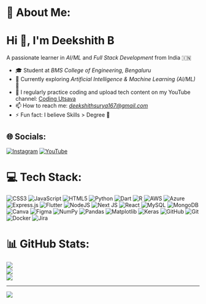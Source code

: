 # 💫 About Me:
  # Hi 👋, I'm Deekshith B  

 A passionate learner in *AI/ML* and *Full Stack Development* from India 🇮🇳  

- 🎓 Student at *BMS College of Engineering, Bengaluru*  
- 🌱 Currently exploring *Artificial Intelligence & Machine Learning (AI/ML)* 🤖  
- 🎥 I regularly practice coding and upload tech content on my YouTube channel: [Coding Utsava](https://youtube.com/@codingutsava)  
- 📫 How to reach me: *deekshithsurya167@gmail.com*  
- ⚡ Fun fact: I believe Skills > Degree 🚀                              

## 🌐 Socials:
[![Instagram](https://img.shields.io/badge/Instagram-%23E4405F.svg?logo=Instagram&logoColor=white)](https://instagram.com/coding_utsava) [![YouTube](https://img.shields.io/badge/YouTube-%23FF0000.svg?logo=YouTube&logoColor=white)](https://youtube.com/@coding_utsava36) 

# 💻 Tech Stack:
![CSS3](https://img.shields.io/badge/css3-%231572B6.svg?style=plastic&logo=css3&logoColor=white) ![JavaScript](https://img.shields.io/badge/javascript-%23323330.svg?style=plastic&logo=javascript&logoColor=%23F7DF1E) ![HTML5](https://img.shields.io/badge/html5-%23E34F26.svg?style=plastic&logo=html5&logoColor=white) ![Python](https://img.shields.io/badge/python-3670A0?style=plastic&logo=python&logoColor=ffdd54) ![Dart](https://img.shields.io/badge/dart-%230175C2.svg?style=plastic&logo=dart&logoColor=white) ![R](https://img.shields.io/badge/r-%23276DC3.svg?style=plastic&logo=r&logoColor=white) ![AWS](https://img.shields.io/badge/AWS-%23FF9900.svg?style=plastic&logo=amazon-aws&logoColor=white) ![Azure](https://img.shields.io/badge/azure-%230072C6.svg?style=plastic&logo=microsoftazure&logoColor=white) ![Express.js](https://img.shields.io/badge/express.js-%23404d59.svg?style=plastic&logo=express&logoColor=%2361DAFB) ![Flutter](https://img.shields.io/badge/Flutter-%2302569B.svg?style=plastic&logo=Flutter&logoColor=white) ![NodeJS](https://img.shields.io/badge/node.js-6DA55F?style=plastic&logo=node.js&logoColor=white) ![Next JS](https://img.shields.io/badge/Next-black?style=plastic&logo=next.js&logoColor=white) ![React](https://img.shields.io/badge/react-%2320232a.svg?style=plastic&logo=react&logoColor=%2361DAFB) ![MySQL](https://img.shields.io/badge/mysql-4479A1.svg?style=plastic&logo=mysql&logoColor=white) ![MongoDB](https://img.shields.io/badge/MongoDB-%234ea94b.svg?style=plastic&logo=mongodb&logoColor=white) ![Canva](https://img.shields.io/badge/Canva-%2300C4CC.svg?style=plastic&logo=Canva&logoColor=white) ![Figma](https://img.shields.io/badge/figma-%23F24E1E.svg?style=plastic&logo=figma&logoColor=white) ![NumPy](https://img.shields.io/badge/numpy-%23013243.svg?style=plastic&logo=numpy&logoColor=white) ![Pandas](https://img.shields.io/badge/pandas-%23150458.svg?style=plastic&logo=pandas&logoColor=white) ![Matplotlib](https://img.shields.io/badge/Matplotlib-%23ffffff.svg?style=plastic&logo=Matplotlib&logoColor=black) ![Keras](https://img.shields.io/badge/Keras-%23D00000.svg?style=plastic&logo=Keras&logoColor=white) ![GitHub](https://img.shields.io/badge/github-%23121011.svg?style=plastic&logo=github&logoColor=white) ![Git](https://img.shields.io/badge/git-%23F05033.svg?style=plastic&logo=git&logoColor=white) ![Docker](https://img.shields.io/badge/docker-%230db7ed.svg?style=plastic&logo=docker&logoColor=white) ![Jira](https://img.shields.io/badge/jira-%230A0FFF.svg?style=plastic&logo=jira&logoColor=white)
# 📊 GitHub Stats:
![](https://github-readme-stats.vercel.app/api?username=deekshithikify&theme=flag-india&hide_border=false&include_all_commits=true&count_private=false)<br/>
![](https://nirzak-streak-stats.vercel.app/?user=deekshithikify&theme=flag-india&hide_border=false)<br/>
![](https://github-readme-stats.vercel.app/api/top-langs/?username=deekshithikify&theme=flag-india&hide_border=false&include_all_commits=true&count_private=false&layout=compact)

---
[![](https://visitcount.itsvg.in/api?id=deekshithikify&icon=0&color=0)](https://visitcount.itsvg.in)

<!-- Proudly created with GPRM ( https://gprm.itsvg.in ) -->
